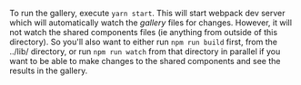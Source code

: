<!--

    Copyright (c) 2019-present Sonatype, Inc.
    This program and the accompanying materials are made available under
    the terms of the Eclipse Public License 2.0 which accompanies this
    distribution and is available at https://www.eclipse.org/legal/epl-2.0/.

-->
To run the gallery, execute `yarn start`. This will start webpack dev server which will automatically watch the
_gallery_ files for changes.  However, it will not watch the shared components files (ie anything from outside of
this directory). So you'll also want to either run `npm run build` first, from the ../lib/ directory, or run
`npm run watch` from that directory in parallel if you want to be able to make changes to the shared components
and see the results in the gallery.
